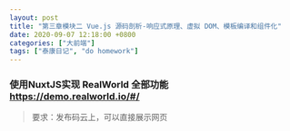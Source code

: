 ```yaml
---
layout: post
title: "第三章模块二 Vue.js 源码剖析-响应式原理、虚拟 DOM、模板编译和组件化"
date: 2020-09-07 12:18:00 +0800
categories: ["大前端"]
tags: ["泰康日记", "do homework"]
---
```


### 使用NuxtJS实现 RealWorld 全部功能 https://demo.realworld.io/#/

> 要求：发布码云上，可以直接展示网页
